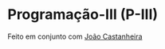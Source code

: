 # Programação-III (P-III)
Feito em conjunto com [João Castanheira](https://github.com/CastanheiraOnCode)
